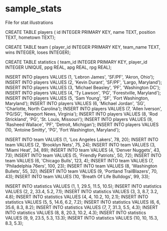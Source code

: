 # sample_stats
File for stat illustrations 

CREATE TABLE players ( 
id INTEGER PRIMARY KEY, 
name TEXT, 
position TEXT, 
hometown TEXT); 

CREATE TABLE team (
player_id INTEGER PRIMARY KEY, 
team_name TEXT, 
wins INTEGER, 
loses INTEGER); 

CREATE TABLE statistics (
team_id INTEGER PRIMARY KEY, 
player_id INTEGER UNIQUE, 
ppg REAL, 
apg REAL, 
rpg REAL); 

INSERT INTO players VALUES (1, 'Lebron James', 'SF/PF', 'Akron, Ohio'); 
INSERT INTO players VALUES (2, 'Kevin Durant', 'SF/PF', 'Largo, Maryland'); 
INSERT INTO players VALUES (3, 'Michael Beasley', 'PF', 'Washington DC'); 
INSERT INTO players VALUES (4, 'Ty Lawson', 'PG', 'Forestville, Maryland'); 
INSERT INTO players VALUES (5, 'Sam Young', 'SF', 'Fort Washington, Maryland'); 
INSERT INTO players VALUES (6, 'Michael Jordan', 'SG', 'Charlotte, North Carolina'); 
INSERT INTO players VALUES (7, 'Allen Iverson', 'PG/SG', 'Newport News, Virginia'); 
INSERT INTO players VALUES (8, 'Rod Strickland', 'PG', 'St. Louis, Missouri'); 
INSERT INTO players VALUES (9, 'Rasheed Wallace', 'PF', 'Detroit, Michigan'); 
INSERT INTO players VALUES (10, 'Antoine Smitty', 'PG', 'Fort Washington, Maryland'); 

INSERT INTO team VALUES (1, 'Los Angeles Lakers', 78, 20);
INSERT INTO team VALUES (2, 'Brooklyn Nets', 75, 24); 
INSERT INTO team VALUES (3, 'Miami Heat', 34, 89); 
INSERT INTO team VALUES (4, 'Denver Nuggets', 43, 73); 
INSERT INTO team VALUES (5, 'Friendly Patriots', 50, 72); 
INSERT INTO team VALUES (6, 'Chicago Bulls', 123, 4); 
INSERT INTO team VALUES (7, 'Philadelphia 76ers', 100, 23); 
INSERT INTO team VALUES (8, 'Washington Bullets', 55, 32); 
INSERT INTO team VALUES (9, 'Portland TrailBlazers', 70, 43); 
INSERT INTO team VALUES (10, 'Breath Of Life Bulldogs', 99, 33); 

INSERT INTO statistics VALUES (1, 1, 29.5, 11.5, 10.5); 
INSERT INTO statistics VALUES (2, 2, 33.4, 5.2, 7.1); 
INSERT INTO statistics VALUES (3, 3, 8.7, 3.2, 4.8); 
INSERT INTO statistics VALUES (4, 4, 10.2, 10, 2.1); 
INSERT INTO statistics VALUES (5, 5, 14.6, 6.2, 7.2); 
INSERT INTO statistics VALUES (6, 6, 35.6, 8.3, 8.2); 
INSERT INTO statistics VALUES (7, 7, 31.3, 5.5, 4.3); 
INSERT INTO statistics VALUES (8, 8, 20.3, 10.2, 4.3); 
INSERT INTO statistics VALUES (9, 9, 23.5, 5.3, 13.3);
INSERT INTO statistics VALUES (10, 10, 15.3, 8.3, 5.3); 
